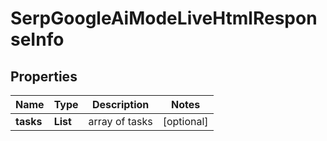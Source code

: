 # SerpGoogleAiModeLiveHtmlResponseInfo


## Properties

| Name | Type | Description | Notes |
|------------ | ------------- | ------------- | -------------|
**tasks** | **List<SerpGoogleAiModeLiveHtmlTaskInfo>** | array of tasks |[optional]|